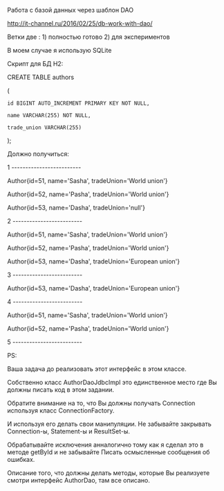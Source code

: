 Работа с базой данных через шаблон DAO

http://it-channel.ru/2016/02/25/db-work-with-dao/


Ветки две : 1) полностью готово 2) для экспериментов


В моем случае я использую SQLite


Скрипт для БД H2:

CREATE TABLE authors

(

    id BIGINT AUTO_INCREMENT PRIMARY KEY NOT NULL,

    name VARCHAR(255) NOT NULL,

    trade_union VARCHAR(255)

);



Должно получиться:

1 -------------------------

Author{id=51, name='Sasha', tradeUnion='World union'}

Author{id=52, name='Pasha', tradeUnion='World union'}

Author{id=53, name='Dasha', tradeUnion='null'}

2 -------------------------

Author{id=51, name='Sasha', tradeUnion='World union'}

Author{id=52, name='Pasha', tradeUnion='World union'}

Author{id=53, name='Dasha', tradeUnion='European union'}

3 -------------------------

Author{id=53, name='Dasha', tradeUnion='European union'}

4 -------------------------

Author{id=51, name='Sasha', tradeUnion='World union'}

Author{id=52, name='Pasha', tradeUnion='World union'}

5 -------------------------


PS:

Ваша задача до реализовать этот интерфейс в этом классе.

Собственно класс AuthorDaoJdbcImpl это единственное место где Вы должны писать код в этом задании.



Обратите внимание на то, что Вы должны получать Connection используя класс ConnectionFactory.

И используя его делать свои манипуляции. Не забывайте закрывать Connection-ы, Statement-ы и ResultSet-ы.

Обрабатывайте исключения анналогично тому как я сделал это в методе getById и не забывайте Писать осмысленные сообщения об ошибках.

Описание того, что должны делать методы, которые Вы реализуете смотри интерфейс AuthorDao, там все описано.
